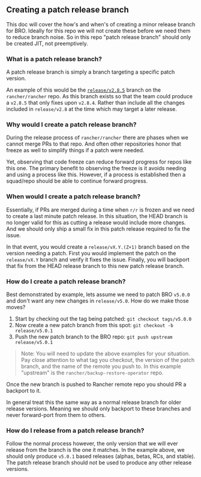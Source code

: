 ## Creating a patch release branch

This doc will cover the how's and when's of creating a minor release branch for BRO. 
Ideally for this repo we will not create these before we need them to reduce branch noise.
So in this repo "patch release branch" should only be created JIT, not preemptively.

### What is a patch release branch?
A patch release branch is simply a branch targeting a specific patch version.

An example of this would be the [`release/v2.8.5`](https://github.com/rancher/rancher/tree/release/v2.8.5) branch on the `rancher/rancher` repo.
As this branch exists so that the team could produce a `v2.8.5` that only fixes upon `v2.8.4`.
Rather than include all the changes included in `release/v2.8` at the time which may target a later release.

### Why would I create a patch release branch?
During the release process of `rancher/rancher` there are phases when we cannot merge PRs to that repo.
And often other repositories honor that freeze as well to simplify things if a patch were needed.

Yet, observing that code freeze can reduce forward progress for repos like this one.
The primary benefit to observing the freeze is it avoids needing and using a process like this.
However, if a process is established then a squad/repo should be able to continue forward progress.

### When would I create a patch release branch?

Essentially, if PRs are merged during a time when `r/r` is frozen and we need to create a last minute patch release.
In this situation, the HEAD branch is no longer valid for this as cutting a release would include more changes.
And we should only ship a small fix in this patch release required to fix the issue.

In that event, you would create a `release/vX.Y.(Z+1)` branch based on the version needing a patch.
First you would implement the patch on the `release/vX.Y` branch and verify it fixes the issue.
Finally, you will backport that fix from the HEAD release branch to this new patch release branch.

### How do I create a patch release branch?

Best demonstrated by example, lets assume we need to patch BRO `v5.0.0` and don't want any new changes in `release/v5.0`.
How do we make those moves?

1. Start by checking out the tag being patched: ```git checkout tags/v5.0.0```
2. Now create a new patch branch from this spot: ```git checkout -b release/v5.0.1```
3. Push the new patch branch to the BRO repo: ```git push upstream release/v5.0.1```

> Note: You will need to update the above examples for your situation.
> Pay close attention to what tag you checkout, the version of the patch branch, and the name of the remote you push to.
> In this example "upstream" is the `rancher/backup-restore-operator` repo.

Once the new branch is pushed to Rancher remote repo you should PR a backport to it.

In general treat this the same way as a normal release branch for older release versions.
Meaning we should only backport to these branches and never forward-port from them to others.

### How do I release from a patch release branch?

Follow the normal process however, the only version that we will ever release from the branch is the one it matches.
In the example above, we should only produce `v5.0.1` based releases (alphas, betas, RCs, and stable).
The patch release branch should not be used to produce any other release versions.
